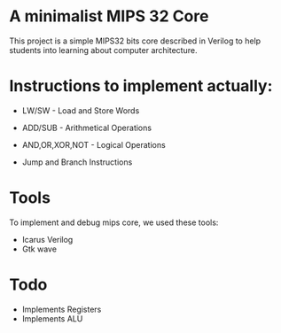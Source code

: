 # A minimalist MIPS 32 Core



This project is a simple MIPS32 bits core described in Verilog to help students into learning about computer architecture.


# Instructions to implement actually:

- LW/SW - Load and Store Words

- ADD/SUB - Arithmetical Operations

- AND,OR,XOR,NOT - Logical Operations
- Jump and Branch Instructions


# Tools

To implement and debug mips core, we used these tools:

- Icarus Verilog
- Gtk wave



# Todo
- Implements Registers
- Implements ALU

